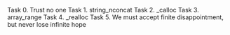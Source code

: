 Task 0. Trust no one
Task 1. string_nconcat
Task 2. _calloc
Task 3. array_range
Task 4. _realloc
Task 5. We must accept finite disappointment, but never lose infinite hope
